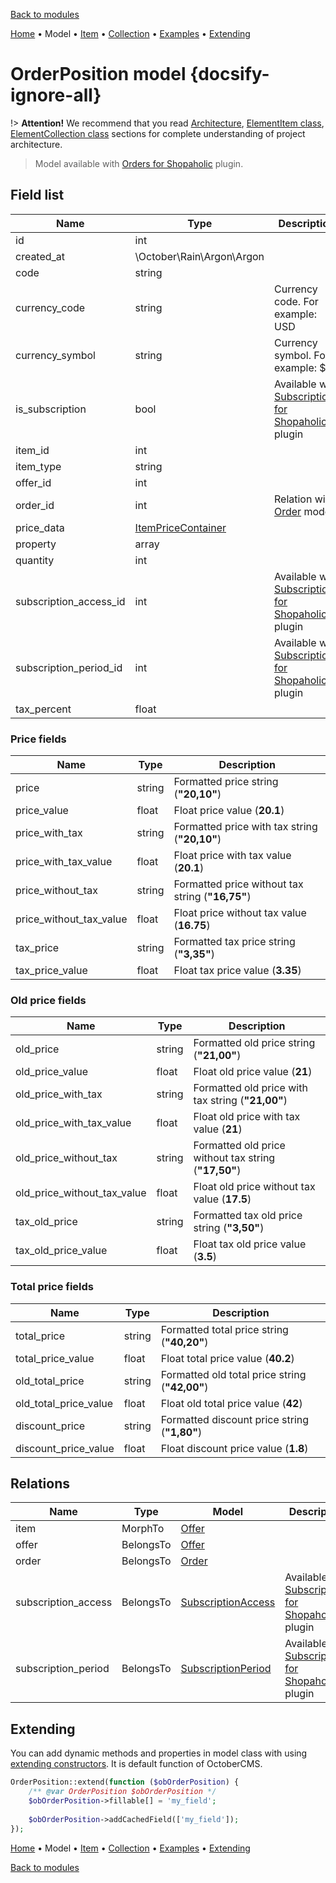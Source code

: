 [Back to modules](modules/home.md)

[Home](modules/order-position/home.md)
• Model
• [Item](modules/order-position/item/item.md)
• [Collection](modules/order-position/collection/collection.md)
• [Examples](modules/order-position/examples/examples.md)
• [Extending](modules/order-position/extending/extending.md)

# OrderPosition model {docsify-ignore-all}

!> **Attention!**  We recommend that you read [Architecture](home.md#architecture), [ElementItem class](item-class/item-class.md),
[ElementCollection class](collection-class/collection-class.md) sections for complete understanding of  project architecture.

> Model available with [Orders for Shopaholic](plugins/home#orders-for-shopaholic) plugin.

## Field list

|  Name | Type | Description |
|-------|------|--------|
|id|int|
|created_at|\October\Rain\Argon\Argon|
|code|string|
|currency_code|string|Currency code. For example: USD|
|currency_symbol|string|Currency symbol. For example: $|
|is_subscription|bool|Available with [Subscriptions for Shopaholic](plugins/home.md#subscriptions-for-shopaholic) plugin|
|item_id|int|
|item_type|string|
|offer_id|int|
|order_id|int|Relation with [Order](modules/order/model/model.md) model|
|price_data|[ItemPriceContainer](modules/price-container/home.md#ItemPriceContainer)|
|property|array|
|quantity|int|
|subscription_access_id|int|Available with [Subscriptions for Shopaholic](plugins/home.md#subscriptions-for-shopaholic) plugin|
|subscription_period_id|int|Available with [Subscriptions for Shopaholic](plugins/home.md#subscriptions-for-shopaholic) plugin|
|tax_percent|float|

### Price fields

|  Name | Type | Description |
|-------|------|--------|
|price|string|Formatted price string (**"20,10"**)|
|price_value|float|Float price value (**20.1**)|
|price_with_tax|string|Formatted price with tax string (**"20,10"**)|
|price_with_tax_value|float|Float price with tax value (**20.1**)|
|price_without_tax|string|Formatted price without tax string (**"16,75"**)|
|price_without_tax_value|float|Float price without tax value (**16.75**)|
|tax_price|string|Formatted tax price string (**"3,35"**)|
|tax_price_value|float|Float tax price value (**3.35**)|

### Old price fields

|  Name | Type | Description |
|-------|------|--------|
|old_price|string|Formatted old price string (**"21,00"**)|
|old_price_value|float|Float old price value (**21**)|
|old_price_with_tax|string|Formatted old price with tax string (**"21,00"**)|
|old_price_with_tax_value|float|Float old price with tax value (**21**)|
|old_price_without_tax|string|Formatted old price without tax string (**"17,50"**)|
|old_price_without_tax_value|float|Float old price without tax value (**17.5**)|
|tax_old_price|string|Formatted tax old price string (**"3,50"**)|
|tax_old_price_value|float|Float tax old price value (**3.5**)|

### Total price fields

|  Name | Type | Description |
|-------|------|--------|
|total_price|string|Formatted total price string (**"40,20"**)|
|total_price_value|float|Float total price value (**40.2**)|
|old_total_price|string|Formatted old total price string (**"42,00"**)|
|old_total_price_value|float|Float old total price value (**42**)|
|discount_price|string|Formatted discount price string (**"1,80"**)|
|discount_price_value|float|Float discount price value (**1.8**)|

## Relations

|Name|Type|Model|Description|
|-----|-----|-----|-----|
|item|MorphTo|[Offer](modules/offer/model/model.md)|
|offer|BelongsTo|[Offer](modules/offer/model/model.md)|
|order|BelongsTo|[Order](modules/order/model/model.md)|
|subscription_access|BelongsTo|[SubscriptionAccess](modules/subscriptionaccess/model/model.md)|Available with [Subscriptions for Shopaholic](plugins/home#subscriptions-for-shopaholic) plugin|
|subscription_period|BelongsTo|[SubscriptionPeriod](modules/subscriptionperiod/model/model.md)|Available with [Subscriptions for Shopaholic](plugins/home#subscriptions-for-shopaholic) plugin|

## Extending

You can add dynamic methods and properties in model class with using [extending constructors](http://octobercms.com/docs/services/behaviors#constructor-extension).
It is default function of OctoberCMS.

```php
OrderPosition::extend(function ($obOrderPosition) {
    /** @var OrderPosition $obOrderPosition */
    $obOrderPosition->fillable[] = 'my_field';
    
    $obOrderPosition->addCachedField(['my_field']);
});
```

[Home](modules/order-position/home.md)
• Model
• [Item](modules/order-position/item/item.md)
• [Collection](modules/order-position/collection/collection.md)
• [Examples](modules/order-position/examples/examples.md)
• [Extending](modules/order-position/extending/extending.md)

[Back to modules](modules/home.md)
